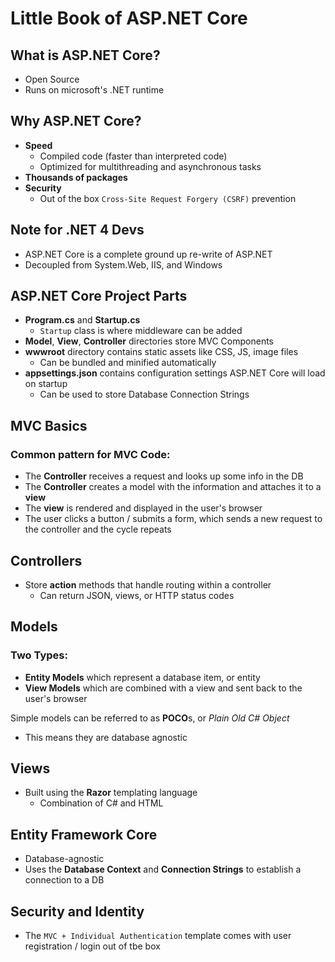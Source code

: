 # Little Book of ASP.NET Core
## What is ASP.NET Core?
- Open Source
- Runs on microsoft's .NET runtime
  
## Why ASP.NET Core?
- **Speed**
    - Compiled code (faster than interpreted code)
    - Optimized for multithreading and asynchronous tasks
- **Thousands of packages**
- **Security**
    - Out of the box `Cross-Site Request Forgery (CSRF)` prevention

## Note for .NET 4 Devs
- ASP.NET Core is a complete ground up re-write of ASP.NET 
- Decoupled from System.Web, IIS, and Windows

## ASP.NET Core Project Parts
- **Program.cs** and **Startup.cs**
    - `Startup` class is where middleware can be added
- **Model**, **View**, **Controller** directories store MVC Components
- **wwwroot** directory contains static assets like CSS, JS, image files
    - Can be bundled and minified automatically
- **appsettings.json** contains configuration settings ASP.NET Core will load on startup
    - Can be used to store Database Connection Strings 

## MVC Basics
### Common pattern for MVC Code:
- The **Controller** receives a request and looks up some info in the DB
- The **Controller** creates a model with the information and attaches it to a **view**
- The **view** is rendered and displayed in the user's browser
- The user clicks a button / submits a form, which sends a new request to the controller and the cycle repeats

## Controllers
- Store **action** methods that handle routing within a controller
    - Can return JSON, views, or HTTP status codes

## Models
### Two Types:
- **Entity Models** which represent a database item, or entity
- **View Models** which are combined with a view and sent back to the user's browser
  
Simple models can be referred to as **POCO**s, or *Plain Old C# Object*
- This means they are database agnostic

## Views
- Built using the **Razor** templating language
    - Combination of C# and HTML
  
## Entity Framework Core
- Database-agnostic
- Uses the **Database Context** and **Connection Strings** to establish a connection to a DB
  
## Security and Identity
- The `MVC + Individual Authentication` template comes with user registration / login out of tbe box